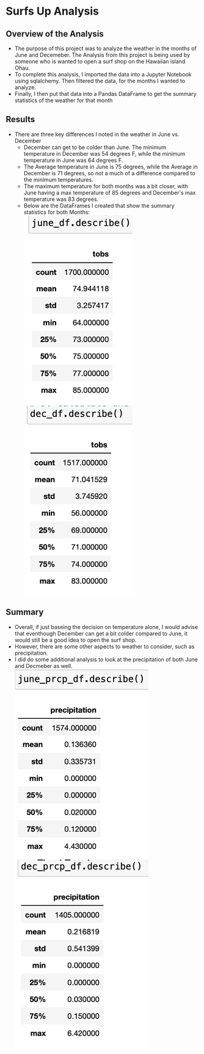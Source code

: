 # Surfs Up Analysis
## Overview of the Analysis
* The purpose of this project was to analyze the weather in the months of June and Decemeber.  The Analysis from this project is being used by someone who is wanted to open a surf shop on the Hawaiian island Ohau.
* To complete this analysis, I imported the data into a Jupyter Notebook using sqlalchemy.  Then filtered the data, for the months I wanted to analyze.  
* Finally, I then put that data into a Pandas DataFrame to get the summary statistics of the weather for that month
## Results
* There are three key differences I noted in the weather in June vs. December
  * December can get to be colder than June.  The minimum temperature in December was 54 degrees F, while the minimum temperature in June was 64 degrees F.
  * The Average temperature in June is 75 degrees, while the Average in December is 71 degrees, so not a much of a difference compared to the minimum temperatures.
  * The maximum temperature for both months was a bit closer, with June having a max temperature of 85 degrees and December's max temperature was 83 degrees.
  * Below are the DataFrames I created that show the summary statistics for both Months:
 ![](resources/June_df.png)
 ![](resources/dec_df.png)
 ## Summary
 * Overall, if just baseing the decision on temperature alone, I would advise that eventhough December can get a bit colder compared to June, it would still be a good idea to open the surf shop. 
 * However, there are some other aspects to weather to consider, such as precipitation.
 * I did do some additional analysis to look at the precipitation of both June and Decmeber as well.
 ![](resources/june_prcp.png)
 ![](resources/dec_prcp.png)
 
